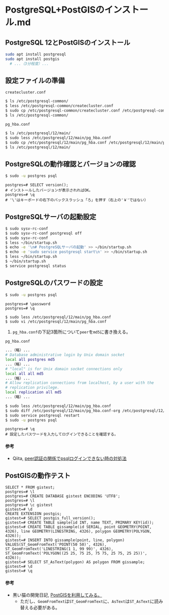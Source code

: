 # PostgreSQL+PostGISのインストール.md

## PostgreSQL 12とPostGISのインストール
```bash
sudo apt install postgresql
sudo apt install postgis
  # ...（3分程度）...
```

## 設定ファイルの準備
`createcluster.conf`
```bash
$ ls /etc/postgresql-common/
$ less /etc/postgresql-common/createcluster.conf
$ sudo cp /etc/postgresql-common/createcluster.conf /etc/postgresql-common/createcluster.conf-org
$ ls /etc/postgresql-common/
```

`pg_hba.conf`
```bash
$ ls /etc/postgresql/12/main/
$ sudo less /etc/postgresql/12/main/pg_hba.conf
$ sudo cp /etc/postgresql/12/main/pg_hba.conf /etc/postgresql/12/main/pg_hba.conf-org
$ ls /etc/postgresql/12/main/
```

## PostgreSQLの動作確認とバージョンの確認
```bash
$ sudo -u postgres psql
```

```pgsql
postgres=# SELECT version();
# インストールしたバージョンが表示されればOK。
postgres=# \q
# '\'はキーボードの右下のバックスラッシュ「ろ」を押す（右上の'￥'ではない）
```

## PostgreSQLサーバの起動設定
```bash
$ sudo sysv-rc-conf
$ sudo sysv-rc-conf postgresql off
$ sudo sysv-rc-conf
$ less ~/bin/startup.sh
$ echo -e '\n# PostgreSQLサーバの起動' >> ~/bin/startup.sh
$ echo -e 'sudo service postgresql start\n' >> ~/bin/startup.sh
$ less ~/bin/startup.sh
$ ~/bin/startup.sh
$ service postgresql status
```

## PostgreSQLのパスワードの設定
```bash
$ sudo -u postgres psql
```

```pgsql
postgres=# \password
postgres=# \q
```

```bash
$ sudo less /etc/postgresql/12/main/pg_hba.conf
$ sudo vi /etc/postgresql/12/main/pg_hba.conf
```
1. `pg_hba.conf`の下記3箇所について`peer`を`md5`に書き換える。

`pg_hba.conf`
```bash
...（略）...
# Database administrative login by Unix domain socket
local all postgres md5
...（略）...
# "local" is for Unix domain socket connections only
local all all md5
...（略）...
# Allow replication connections from localhost, by a user with the
# replication privilege.
local replication all md5
...（略）...
```

```bash
$ sudo less /etc/postgresql/12/main/pg_hba.conf
$ sudo diff /etc/postgresql/12/main/pg_hba.conf-org /etc/postgresql/12/main/pg_hba.conf
$ sudo service postgresql restart
$ sudo -u postgres psql
```

```pgsql
postgres=# \q
# 設定したパスワードを入力してログインできることを確認する。
```

#### 参考
- Qiita, [peer認証の関係でpsqlログインできない時の対処法](https://qiita.com/tomlla/items/9fa2feab1b9bd8749584)

## PostGISの動作テスト
```pgsql
SELECT * FROM gistest;
postgres=# \l
postgres=# CREATE DATABASE gistest ENCODING 'UTF8';
postgres=# \l
postgres=# \c gistest
gistest=# \d
CREATE EXTENSION postgis;
gistest=# SELECT postgis_full_version();
gistest=# CREATE TABLE sample(id INT, name TEXT, PRIMARY KEY(id));
gistest=# CREATE TABLE gissample(id SERIAL, point GEOMETRY(POINT, 4326), line GEOMETRY(LINESTRING, 4326), polygon GEOMETRY(POLYGON, 4326));
gistest=# INSERT INTO gissample(point, line, polygon) VALUES(ST_GeomFromText('POINT(50 50)', 4326), ST_GeomFromText('LINESTRING(1 1, 99 99)', 4326), ST_GeomFromText('POLYGON((25 25, 75 25, 75 75, 25 75, 25 25))', 4326));
gistest=# SELECT ST_AsText(polygon) AS polygon FROM gissample;
gistest=# \d
gistest=# \q
```

#### 参考
- 黒い猫の開発日記, [PostGISを利用してみる。](https://cats-mew.hatenadiary.org/entry/20090811/1249976482)
  - ただし、`GeomFromText`は`ST_GeomFromText`に、`AsText`は`ST_AsText`に読み替える必要がある。
